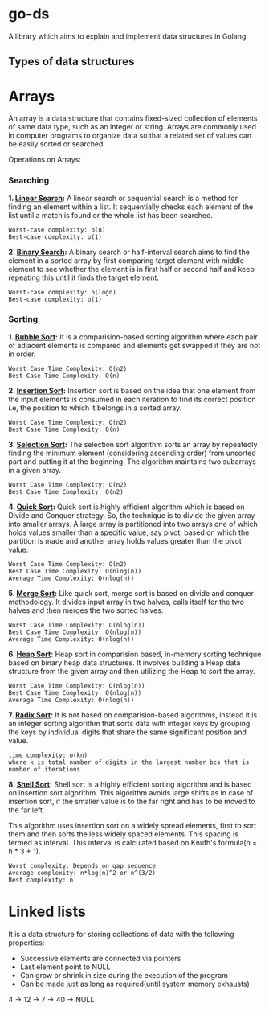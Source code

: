 # go-ds
A library which aims to explain and implement data structures in Golang.

## Types of data structures
# Arrays
An array is a data structure that contains fixed-sized collection of elements of same data type, such as an integer or string. Arrays are commonly used in computer programs to organize data so that a related set of values can be easily sorted or searched.

Operations on Arrays:
### Searching
**1. [Linear Search](array/search/binary_search/Readme.md):** A linear search or sequential search is a method for finding an element within a list. It sequentially checks each element of the list until a match is found or the whole list has been searched. 
```
Worst-case complexity: o(n)
Best-case complexity: o(1)
```

**2. [Binary Search](array/search/binary_search/Readme.md):** A binary search or half-interval search aims to find the element in a sorted array by first comparing target element with middle element to see whether the element is in first half or second half and keep repeating this until it finds the target element.
```
Worst-case complexity: o(logn)
Best-case complexity: o(1)
```

### Sorting

**1. [Bubble Sort](array/sort/bubble_sort/Readme.md):** It is a comparision-based sorting algorithm where each pair of adjacent elements is compared and elements get swapped if they are not in order.
```
Worst Case Time Complexity: O(n2)
Best Case Time Complexity: O(n)
```

**2. [Insertion Sort](array/sort/insertion_sort/Readme.md):** Insertion sort is based on the idea that one element from the input elements is consumed in each iteration to find its correct position i.e, the position to which it belongs in a sorted array.
```
Worst Case Time Complexity: O(n2)
Best Case Time Complexity: O(n)
```

**3. [Selection Sort](array/sort/selection_sort/Readme.md):** The selection sort algorithm sorts an array by repeatedly finding the minimum element (considering ascending order) from unsorted part and putting it at the beginning. The algorithm maintains two subarrays in a given array.
```
Worst Case Time Complexity: O(n2)
Best Case Time Complexity: O(n2)
```

**4. [Quick Sort](array/sort/quick_sort/Readme.md):** Quick sort is highly efficient algorithm which is based on Divide and Conquer strategy. So, the technique is to divide the given array into smaller arrays.
A large array is partitioned into two arrays one of which holds values smaller than a specific value, say pivot, based on which the partition is made and another array holds values greater than the pivot value.
```
Worst Case Time Complexity: O(n2)
Best Case Time Complexity: O(nlog(n)) 
Average Time Complexity: O(nlog(n))
```

**5. [Merge Sort](array/sort/merge_sort/Readme.md):** Like quick sort, merge sort is based on divide and conquer methodology. It divides input array in two halves, calls itself for the two halves and then merges the two sorted halves.
```
Worst Case Time Complexity: O(nlog(n))
Best Case Time Complexity: O(nlog(n)) 
Average Time Complexity: O(nlog(n))
```

**6. [Heap Sort](array/sort/heap_sort/Readme.md):** Heap sort in comparision based, in-memory sorting technique based on binary heap data structures. It involves building a Heap data structure from the given array and then utilizing the Heap to sort the array.
```
Worst Case Time Complexity: O(nlog(n))
Best Case Time Complexity: O(nlog(n)) 
Average Time Complexity: O(nlog(n))
```

**7. [Radix Sort](array/sort/radix_sort/Readme.md):** It is not based on comparision-based algorithms, instead it is an integer sorting algorithm that sorts data with integer keys by grouping the keys by individual digits that share the same significant position and value.
```
time complexity: o(kn) 
where k is total number of digits in the largest number bcs that is number of iterations
```

**8. [Shell Sort](array/sort/shell_sort/Readme.md):** Shell sort is a highly efficient sorting algorithm and is based on insertion sort algorithm. This algorithm avoids large shifts as in case of insertion sort, if the smaller value is to the far right and has to be moved to the far left.

This algorithm uses insertion sort on a widely spread elements, first to sort them and then sorts the less widely spaced elements. This spacing is termed as interval. This interval is calculated based on Knuth's formula(h = h * 3 + 1).
```
Worst complexity: Depends on gap sequence
Average complexity: n*log(n)^2 or n^(3/2)
Best complexity: n
```
# Linked lists
It is a data structure for storing collections of data with the following properties:
- Successive elements are connected via pointers
- Last element point to NULL
- Can grow or shrink in size during the execution of the program
- Can be made just as long as required(until system memory exhausts)

4 -> 12 -> 7 -> 40 -> NULL

